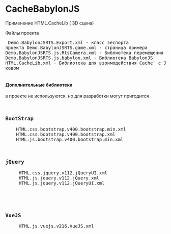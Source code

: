 # CacheBabylonJS
Применение HTML.CacheLib ( 3D сцена)

Файлы проекта
   <pre>
     Demo.BabylonJSRTS.Export.xml        - класс эеспорта проекта
     Demo.BabylonJSRTS.game.xml          - страница примера
     Demo.BabylonJSRTS.js.RtsCamera.xml  - Библиотека перемещения камеры RTS
     Demo.BabylonJSRTS.js.babylon.xml    - Библиотека BabylonJS
     HTML.CacheLib.xml                   - Библиотека для взоимодействия Cache` с JS кодом                
   </pre>

<h4>Дополнительные библиотеки</h4>
в проекте не используются, но для разработки могут пригодится
<pre>
    <h3>BootStrap</h3>    HTML.css.bootstrap.v400.bootstrap.min.xml 
    HTML.css.bootstrap.v400.bootstrap.xml
    HTML.js.bootstrap.v400.bootstrap.min.xml
</pre>
<pre>
     <h3>jQuery</h3>     HTML.css.jquery.v112.jQueryUI.xml
     HTML.js.jquery.v112.jQuery.xml  
     HTML.js.jquery.v112.jQueryUI.xml
</pre>     
<pre>
     <h3>VueJS</h3>     HTML.js.vuejs.v216.VueJS.xml    
</pre>
   
   
   
